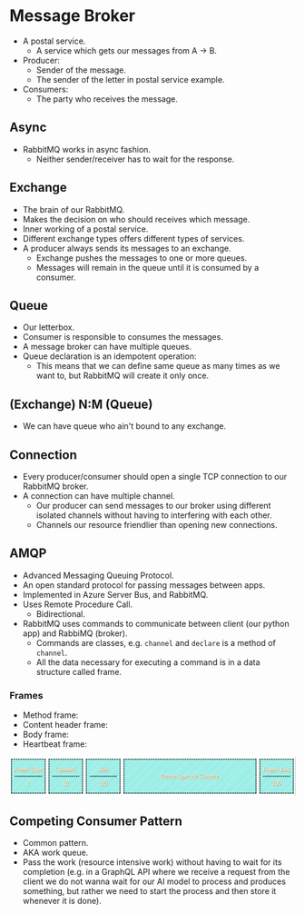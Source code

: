 # Message Broker

- A postal service.
  - A service which gets our messages from A -> B.
- Producer:
  - Sender of the message.
  - The sender of the letter in postal service example.
- Consumers:
  - The party who receives the message.

## Async

- RabbitMQ works in async fashion.
  - Neither sender/receiver has to wait for the response.

## Exchange

- The brain of our RabbitMQ.
- Makes the decision on who should receives which message.
- Inner working of a postal service.
- Different exchange types offers different types of services.
- A producer always sends its messages to an exchange.
  - Exchange pushes the messages to one or more queues.
  - Messages will remain in the queue until it is consumed by a consumer.

## Queue

- Our letterbox.
- Consumer is responsible to consumes the messages.
- A message broker can have multiple queues.
- Queue declaration is an idempotent operation:
  - This means that we can define same queue as many times as we want to, but RabbitMQ will create it only once.

## (Exchange) N:M (Queue)

- We can have queue who ain't bound to any exchange.

## Connection

- Every producer/consumer should open a single TCP connection to our RabbitMQ broker.
- A connection can have multiple channel.
  - Our producer can send messages to our broker using different isolated channels without having to interfering with each other.
  - Channels our resource friendlier than opening new connections.

## AMQP

- Advanced Messaging Queuing Protocol.
- An open standard protocol for passing messages between apps.
- Implemented in Azure Server Bus, and RabbitMQ.
- Uses Remote Procedure Call.
  - Bidirectional.
- RabbitMQ uses commands to communicate between client (our python app) and RabbiMQ (broker).
  - Commands are classes, e.g. `channel` and `declare` is a method of `channel`.
  - All the data necessary for executing a command is in a data structure called frame.

### Frames

- Method frame:
- Content header frame:
- Body frame:
- Heartbeat frame:

![AMQP frame](./assets/amqp-frame.png)

## Competing Consumer Pattern

- Common pattern.
- AKA work queue.
- Pass the work (resource intensive work) without having to wait for its completion (e.g. in a GraphQL API where we receive a request from the client we do not wanna wait for our AI model to process and produces something, but rather we need to start the process and then store it whenever it is done).
